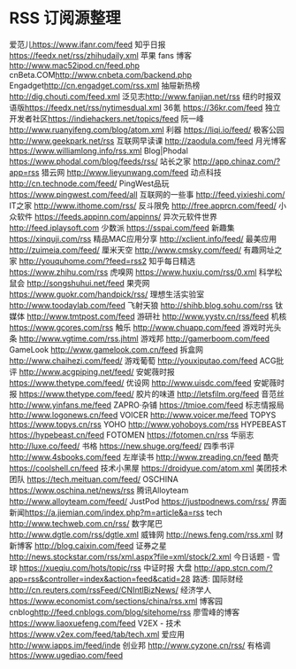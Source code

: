 # RSS 订阅源整理

爱范儿<https://www.ifanr.com/feed>
知乎日报<https://feedx.net/rss/zhihudaily.xml>
苹果 fans 博客<http://www.mac52ipod.cn/feed.php>
cnBeta.COM<http://www.cnbeta.com/backend.php>
Engadget<http://cn.engadget.com/rss.xml>
抽屉新热榜<http://dig.chouti.com/feed.xml>
泛见志<http://www.fanjian.net/rss>
纽约时报双语版<https://feedx.net/rss/nytimesdual.xml>
36氪 <https://36kr.com/feed>
独立开发者社区<https://indiehackers.net/topics/feed>
阮一峰 <http://www.ruanyifeng.com/blog/atom.xml>
利器 <https://liqi.io/feed/>
极客公园 <http://www.geekpark.net/rss>
互联网早读课 <http://zaodula.com/feed>
月光博客 <https://www.williamlong.info/rss.xml>
Blog|Phodal <https://www.phodal.com/blog/feeds/rss/>
站长之家 <http://app.chinaz.com/?app=rss>
猎云网 <http://www.lieyunwang.com/feed>
动点科技 <http://cn.technode.com/feed/>
PingWest品玩 <https://www.pingwest.com/feed/all>
互联网的一些事 <http://feed.yixieshi.com/>
IT之家 <http://www.ithome.com/rss/>
反斗限免 <http://free.apprcn.com/feed/>
小众软件 <https://feeds.appinn.com/appinns/>
异次元软件世界 <http://feed.iplaysoft.com>
少数派 <https://sspai.com/feed>
新趣集 <https://xinquji.com/rss>
精品MAC应用分享 <http://xclient.info/feed/>
最美应用 <http://zuimeia.com/feed/>
厘米天空 <http://www.cmsky.com/feed/>
有趣网址之家 <http://youquhome.com/?feed=rss2>
知乎每日精选 <https://www.zhihu.com/rss>
虎嗅网 <https://www.huxiu.com/rss/0.xml>
科学松鼠会 <http://songshuhui.net/feed>
果壳网 <https://www.guokr.com/handpick/rss/>
理想生活实验室 <http://www.toodaylab.com/feed>
飞射天狼 <http://shihb.blog.sohu.com/rss>
钛媒体 <http://www.tmtpost.com/feed>
游研社 <http://www.yystv.cn/rss/feed>
机核 <https://www.gcores.com/rss>
触乐 <http://www.chuapp.com/feed>
游戏时光头条 <http://www.vgtime.com/rss.jhtml>
游戏邦 <http://gamerboom.com/feed>
GameLook <http://www.gamelook.com.cn/feed>
拆盒网 <http://www.chaihezi.com/feed/>
游戏葡萄 <http://youxiputao.com/feed>
ACG批评 <http://www.acgpiping.net/feed/>
安妮薇时报 <https://www.thetype.com/feed/>
优设网 <http://www.uisdc.com/feed>
安妮薇时报 <https://www.thetype.com/feed/>
胶片的味道 <http://letsfilm.org/feed>
音范丝 <http://www.yinfans.me/feed>
ZAPRO·杂铺 <https://tmioe.com/feed>
标志情报局 <http://www.logonews.cn/feed>
VOICER <http://www.voicer.me/feed>
TOPYS <https://www.topys.cn/rss>
YOHO <http://www.yohoboys.com/rss>
HYPEBEAST <https://hypebeast.cn/feed>
FOTOMEN <https://fotomen.cn/rss>
华丽志 <http://luxe.co/feed/>
书格 <https://new.shuge.org/feed/>
四季书评 <http://www.4sbooks.com/feed>
左岸读书 <http://www.zreading.cn/feed>
酷壳 <https://coolshell.cn/feed>
技术小黑屋 <https://droidyue.com/atom.xml>
美团技术团队 <https://tech.meituan.com/feed/>
OSCHINA <https://www.oschina.net/news/rss>
腾讯Alloyteam <http://www.alloyteam.com/feed/>
JustPod  <https://justpodnews.com/rss/>
界面新闻<https://a.jiemian.com/index.php?m=article&a=rss>
tech  <http://www.techweb.com.cn/rss/>
数字尾巴 <http://www.dgtle.com/rss/dgtle.xml>
威锋网 <http://news.feng.com/rss.xml>
财新博客 <http://blog.caixin.com/feed>
证券之星<http://news.stockstar.com/rss/xml.aspx?file=xml/stock/2.xml>
今日话题 - 雪球 <https://xueqiu.com/hots/topic/rss>
中证时报 大盘 <http://app.stcn.com/?app=rss&controller=index&action=feed&catid=28>
路透: 国际财经  <http://cn.reuters.com/rssFeed/CNIntlBizNews/>
经济学人 <https://www.economist.com/sections/china/rss.xml>
博客园 cnblog<http://feed.cnblogs.com/blog/sitehome/rss>
廖雪峰的博客<https://www.liaoxuefeng.com/feed>
V2EX - 技术<https://www.v2ex.com/feed/tab/tech.xml>
爱应用  <http://www.iapps.im/feed/inde>
创业邦  <http://www.cyzone.cn/rss/>
有格调<https://www.ugediao.com/feed>

